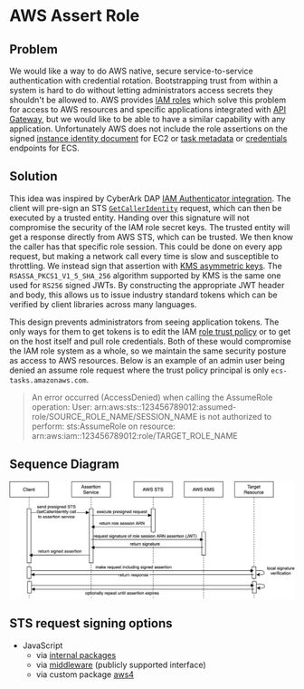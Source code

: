 # AWS Assert Role

## Problem

We would like a way to do AWS native, secure service-to-service authentication with credential rotation. Bootstrapping trust from within a system is hard to do without letting administrators access secrets they shouldn't be allowed to. AWS provides [IAM roles](https://docs.aws.amazon.com/IAM/latest/UserGuide/id_roles.html) which solve this problem for access to AWS resources and specific applications integrated with [API Gateway](https://docs.aws.amazon.com/apigateway/latest/developerguide/permissions.html), but we would like to be able to have a similar capability with any application. Unfortunately AWS does not include the role assertions on the signed [instance identity document](https://docs.aws.amazon.com/AWSEC2/latest/UserGuide/instance-identity-documents.html) for EC2 or [task metadata](https://docs.aws.amazon.com/AmazonECS/latest/developerguide/task-metadata-endpoint-v4.html) or [credentials](https://docs.aws.amazon.com/AmazonECS/latest/developerguide/task-iam-roles.html) endpoints for ECS.

## Solution

This idea was inspired by CyberArk DAP [IAM Authenticator integration](https://docs.cyberark.com/Product-Doc/OnlineHelp/AAM-DAP/Latest/en/Content/Operations/Services/AWS_IAM_Authenticator.htm). The client will pre-sign an STS [`GetCallerIdentity`](https://docs.aws.amazon.com/STS/latest/APIReference/API_GetCallerIdentity.html) request, which can then be executed by a trusted entity. Handing over this signature will not compromise the security of the IAM role secret keys. The trusted entity will get a response directly from AWS STS, which can be trusted. We then know the caller has that specific role session. This could be done on every app request, but making a network call every time is slow and susceptible to throttling. We instead sign that assertion with [KMS asymmetric keys](https://aws.amazon.com/blogs/security/digital-signing-asymmetric-keys-aws-kms/). The `RSASSA_PKCS1_V1_5_SHA_256` algorithm supported by KMS is the same one used for `RS256` signed JWTs. By constructing the appropriate JWT header and body, this allows us to issue industry standard tokens which can be verified by client libraries across many languages.

This design prevents administrators from seeing application tokens. The only ways for them to get tokens is to edit the IAM [role trust policy](https://aws.amazon.com/blogs/security/how-to-use-trust-policies-with-iam-roles/) or to get on the host itself and pull role credentials. Both of these would compromise the IAM role system as a whole, so we maintain the same security posture as access to AWS resources. Below is an example of an admin user being denied an assume role request where the trust policy principal is only `ecs-tasks.amazonaws.com`.

> An error occurred (AccessDenied) when calling the AssumeRole operation: User: arn:aws:sts::123456789012:assumed-role/SOURCE_ROLE_NAME/SESSION_NAME is not authorized to perform: sts:AssumeRole on resource: arn:aws:iam::123456789012:role/TARGET_ROLE_NAME

## Sequence Diagram

![role assertion sequence diagram](./docs/aws-assert-role.png)

## STS request signing options

- JavaScript
  - via [internal packages](./presign-get-caller-identity/presign-via-sigv4.js)
  - via [middleware](./presign-get-caller-identity/presign-via-middleware.js) (publicly supported interface)
  - via custom package [aws4](https://www.npmjs.com/package/aws4)

